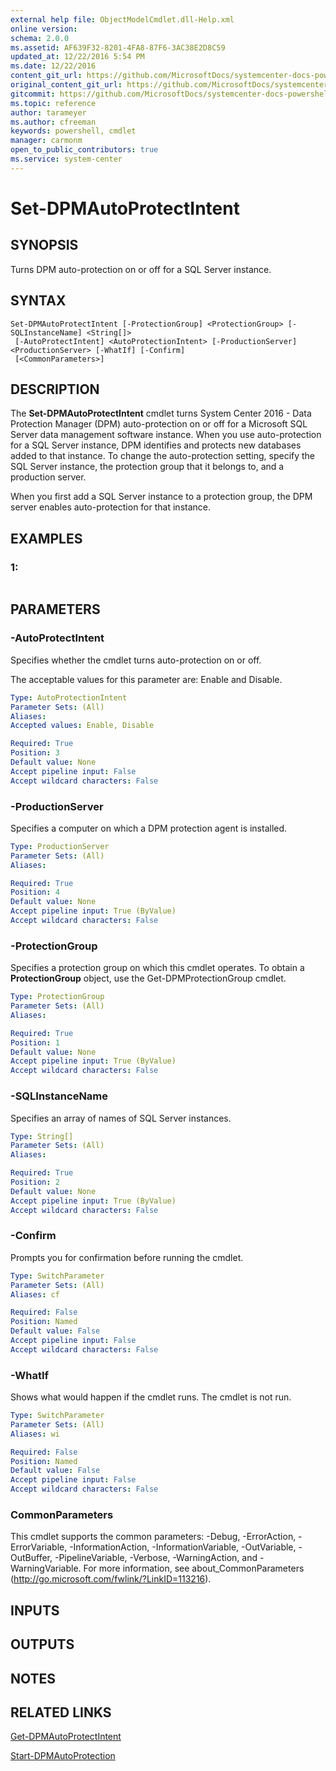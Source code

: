 ```yaml
---
external help file: ObjectModelCmdlet.dll-Help.xml
online version: 
schema: 2.0.0
ms.assetid: AF639F32-8201-4FA8-87F6-3AC38E2D8C59
updated_at: 12/22/2016 5:54 PM
ms.date: 12/22/2016
content_git_url: https://github.com/MicrosoftDocs/systemcenter-docs-powershell/blob/master/systemcenter-cmdlets/SystemCenter2016/DataProtectionManager/vlatest/Set-DPMAutoProtectIntent.md
original_content_git_url: https://github.com/MicrosoftDocs/systemcenter-docs-powershell/blob/master/systemcenter-cmdlets/SystemCenter2016/DataProtectionManager/vlatest/Set-DPMAutoProtectIntent.md
gitcommit: https://github.com/MicrosoftDocs/systemcenter-docs-powershell/blob/17c3a51bd892aad46c731d9f381f0704b4815004/systemcenter-cmdlets/SystemCenter2016/DataProtectionManager/vlatest/Set-DPMAutoProtectIntent.md
ms.topic: reference
author: tarameyer
ms.author: cfreeman
keywords: powershell, cmdlet
manager: carmonm
open_to_public_contributors: true
ms.service: system-center
---
```


# Set-DPMAutoProtectIntent

## SYNOPSIS
Turns DPM auto-protection on or off for a SQL Server instance.

## SYNTAX

```
Set-DPMAutoProtectIntent [-ProtectionGroup] <ProtectionGroup> [-SQLInstanceName] <String[]>
 [-AutoProtectIntent] <AutoProtectionIntent> [-ProductionServer] <ProductionServer> [-WhatIf] [-Confirm]
 [<CommonParameters>]
```

## DESCRIPTION
The **Set-DPMAutoProtectIntent** cmdlet turns System Center 2016 - Data Protection Manager (DPM) auto-protection on or off for a Microsoft SQL Server data management software instance.
When you use auto-protection for a SQL Server instance, DPM identifies and protects new databases added to that instance.
To change the auto-protection setting, specify the SQL Server instance, the protection group that it belongs to, and a production server.

When you first add a SQL Server instance to a protection group, the DPM server enables auto-protection for that instance.

## EXAMPLES

### 1:
```

```

## PARAMETERS

### -AutoProtectIntent
Specifies whether the cmdlet turns auto-protection on or off.

The acceptable values for this parameter are: Enable and Disable.

```yaml
Type: AutoProtectionIntent
Parameter Sets: (All)
Aliases: 
Accepted values: Enable, Disable

Required: True
Position: 3
Default value: None
Accept pipeline input: False
Accept wildcard characters: False
```

### -ProductionServer
Specifies a computer on which a DPM protection agent is installed.

```yaml
Type: ProductionServer
Parameter Sets: (All)
Aliases: 

Required: True
Position: 4
Default value: None
Accept pipeline input: True (ByValue)
Accept wildcard characters: False
```

### -ProtectionGroup
Specifies a protection group on which this cmdlet operates.
To obtain a **ProtectionGroup** object, use the Get-DPMProtectionGroup cmdlet.

```yaml
Type: ProtectionGroup
Parameter Sets: (All)
Aliases: 

Required: True
Position: 1
Default value: None
Accept pipeline input: True (ByValue)
Accept wildcard characters: False
```

### -SQLInstanceName
Specifies an array of names of SQL Server instances.

```yaml
Type: String[]
Parameter Sets: (All)
Aliases: 

Required: True
Position: 2
Default value: None
Accept pipeline input: True (ByValue)
Accept wildcard characters: False
```

### -Confirm
Prompts you for confirmation before running the cmdlet.

```yaml
Type: SwitchParameter
Parameter Sets: (All)
Aliases: cf

Required: False
Position: Named
Default value: False
Accept pipeline input: False
Accept wildcard characters: False
```

### -WhatIf
Shows what would happen if the cmdlet runs.
The cmdlet is not run.

```yaml
Type: SwitchParameter
Parameter Sets: (All)
Aliases: wi

Required: False
Position: Named
Default value: False
Accept pipeline input: False
Accept wildcard characters: False
```

### CommonParameters
This cmdlet supports the common parameters: -Debug, -ErrorAction, -ErrorVariable, -InformationAction, -InformationVariable, -OutVariable, -OutBuffer, -PipelineVariable, -Verbose, -WarningAction, and -WarningVariable. For more information, see about_CommonParameters (http://go.microsoft.com/fwlink/?LinkID=113216).

## INPUTS

## OUTPUTS

## NOTES

## RELATED LINKS

[Get-DPMAutoProtectIntent](xref:SystemCenter2016/DataProtectionManager/vlatest/Get-DPMAutoProtectIntent.md)

[Start-DPMAutoProtection](xref:SystemCenter2016/DataProtectionManager/vlatest/Start-DPMAutoProtection.md)

